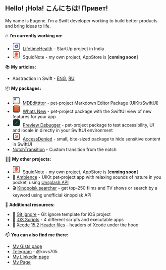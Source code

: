 ## Hello! ¡Hola! こんにちは! Привет!

My name is Eugene. I’m a Swift developer working to build better products and bring ideas to life.

🔥 **I’m currently working on:**
 - <img src="Resources/LifetimeHealth.png" alt="Lifetime Health" width="24" style="vertical-align:center; margin-right:5px;"> [LifetimeHealth](https://lifetimehealth.in) - StartUp project in India
 - <img src="Resources/SquidNote.png" alt="SquidNote Application" width="24" style="vertical-align:center; margin-right:5px;"> SquidNote - my own project, AppStore is [**coming soon**]

📚 **My articles:**
 - Abstraction in Swift - [ENG](https://dev.to/kovs705/abstraction-in-swift-a-comparative-look-at-kotlin-and-swift-4ole), [RU](https://habr.com/ru/articles/782834/)

📦 **My packages:**
 - <img src="Resources/MDEdittttor.png" alt="MDEdittttor Library" width="24" style="vertical-align:center; margin-right:5px;"> [MDEdittttor](https://github.com/kovs705/MDEdittttor) - pet-project Markdown Editor Package (UIKit/SwiftUI)
 - <img src="Resources/What's New.png" alt="What's New Library" width="24" style="vertical-align:center; margin-right:5px;"> [Whats New](https://github.com/kovs705/WhatsNewPack) - pet-project package with the SwiftUI view of new features for your app
 - <img src="Resources/Preview Debugger.png" alt="Preview Debugger Library" width="24" style="vertical-align:center; margin-right:5px;"> [Preview Debugger](https://github.com/kovs705/PreviewDebugger) - pet-project package to test accessibility, UI and locale in directly in your SwiftUI environment
 - <img src="Resources/AccessDenied.png" alt="Access Denied Library" width="24" style="vertical-align:center; margin-right:5px;"> [AccessDenied](https://github.com/kovs705/AccessDenied) - small, bite-sized package to hide sensitive content in SwiftUI
 - [NotchTransition](https://github.com/kovs705/NotchTransition) - Custom transition from the notch

🙋‍♂️ **My other projects:**
 - <img src="Resources/SquidNote.png" alt="SquidNote Application" width="24" style="vertical-align:center; margin-right:5px;"> SquidNote - my own project, AppStore is [**coming soon**]
 - 🌿 [Ambience](https://github.com/kovs705/Ambience) - UIKit pet-project app with relaxing sounds of nature in you pocket, using [Unsplash API](https://unsplash.com/developers)
 - 🎬 [Kinopoisk searcher](https://github.com/kovs705/Reshenie-Test) - get top-250 films and TV shows or search by a keyword using unofficial kinopoisk API

🧐 **Additional resources:**
 - 📁 [Git ignore](https://github.com/kovs705/KMP-git-ignore) - Git ignore template for iOS project
 - 💼 [iOS Scripts](https://github.com/kovs705/iOSScripts) - 4 different scripts and executable apps
 - 🔨 [Xcode 15.2 Header files](https://github.com/kovs705/Xcode15-RuntimeHeaders) - headers of Xcode under the hood

📫 **You can also find me there:**
 - [My Gists page](https://gist.github.com/kovs705)
 - [Telegram](https://t.me/kovs705) - @kovs705
 - [My LinkedIn page](https://www.linkedin.com/in/kovs705/)
 - [My Page](https://kovs705.github.io/PVresume/)

